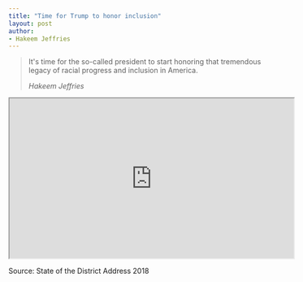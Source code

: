 ```yaml
---
title: "Time for Trump to honor inclusion"
layout: post
author:
- Hakeem Jeffries
---
```


> It's time for the so-called president to start honoring that tremendous legacy of racial progress and inclusion in America.
>
> <cite>Hakeem Jeffries</cite>

<iframe width="560" height="315" src="https://www.youtube.com/embed/zulZv63hgk4" title="Hakeem Jeffries"></iframe>

Source: State of the District Address 2018
